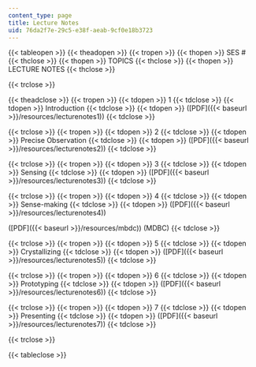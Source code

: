 ```yaml
---
content_type: page
title: Lecture Notes
uid: 76da2f7e-29c5-e38f-aeab-9cf0e18b3723
---
```


{{< tableopen >}}
{{< theadopen >}}
{{< tropen >}}
{{< thopen >}}
SES #
{{< thclose >}}
{{< thopen >}}
TOPICS
{{< thclose >}}
{{< thopen >}}
LECTURE NOTES
{{< thclose >}}

{{< trclose >}}

{{< theadclose >}}
{{< tropen >}}
{{< tdopen >}}
1
{{< tdclose >}}
{{< tdopen >}}
Introduction
{{< tdclose >}}
{{< tdopen >}}
([PDF]({{< baseurl >}}/resources/lecturenotes1))
{{< tdclose >}}

{{< trclose >}}
{{< tropen >}}
{{< tdopen >}}
2
{{< tdclose >}}
{{< tdopen >}}
Precise Observation
{{< tdclose >}}
{{< tdopen >}}
([PDF]({{< baseurl >}}/resources/lecturenotes2))
{{< tdclose >}}

{{< trclose >}}
{{< tropen >}}
{{< tdopen >}}
3
{{< tdclose >}}
{{< tdopen >}}
Sensing
{{< tdclose >}}
{{< tdopen >}}
([PDF]({{< baseurl >}}/resources/lecturenotes3))
{{< tdclose >}}

{{< trclose >}}
{{< tropen >}}
{{< tdopen >}}
4
{{< tdclose >}}
{{< tdopen >}}
Sense-making
{{< tdclose >}}
{{< tdopen >}}
([PDF]({{< baseurl >}}/resources/lecturenotes4))  
  
([PDF]({{< baseurl >}}/resources/mbdc)) (MDBC)
{{< tdclose >}}

{{< trclose >}}
{{< tropen >}}
{{< tdopen >}}
5
{{< tdclose >}}
{{< tdopen >}}
Crystallizing
{{< tdclose >}}
{{< tdopen >}}
([PDF]({{< baseurl >}}/resources/lecturenotes5))
{{< tdclose >}}

{{< trclose >}}
{{< tropen >}}
{{< tdopen >}}
6
{{< tdclose >}}
{{< tdopen >}}
Prototyping
{{< tdclose >}}
{{< tdopen >}}
([PDF]({{< baseurl >}}/resources/lecturenotes6))
{{< tdclose >}}

{{< trclose >}}
{{< tropen >}}
{{< tdopen >}}
7
{{< tdclose >}}
{{< tdopen >}}
Presenting
{{< tdclose >}}
{{< tdopen >}}
([PDF]({{< baseurl >}}/resources/lecturenotes7))
{{< tdclose >}}

{{< trclose >}}

{{< tableclose >}}
